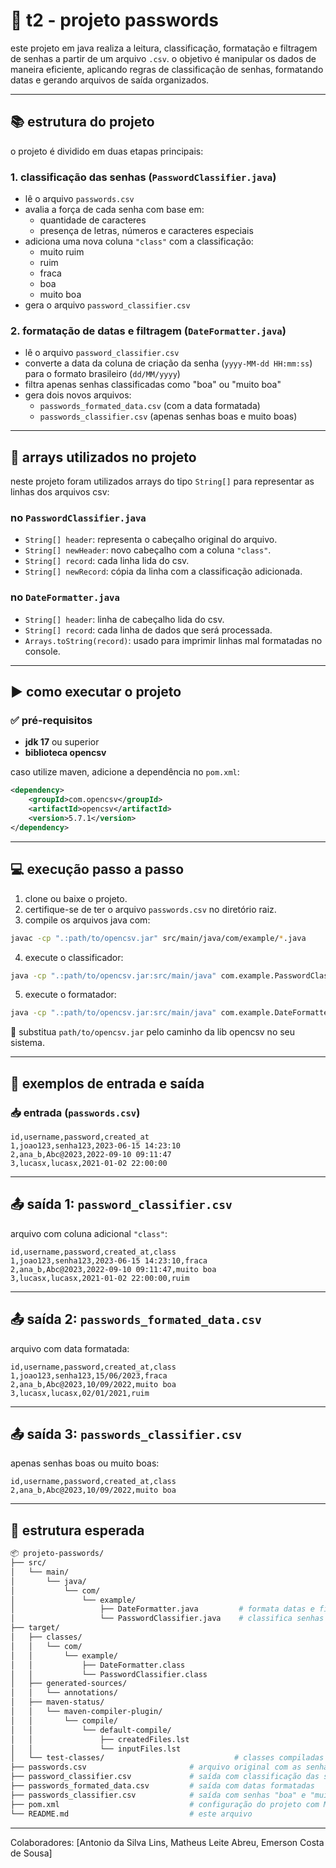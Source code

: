 # 🔐 t2 - projeto passwords

este projeto em java realiza a leitura, classificação, formatação e filtragem de senhas a partir de um arquivo `.csv`. o objetivo é manipular os dados de maneira eficiente, aplicando regras de classificação de senhas, formatando datas e gerando arquivos de saída organizados.

---

## 📚 estrutura do projeto

o projeto é dividido em duas etapas principais:

### 1. classificação das senhas (`PasswordClassifier.java`)
- lê o arquivo `passwords.csv`
- avalia a força de cada senha com base em:
  - quantidade de caracteres
  - presença de letras, números e caracteres especiais
- adiciona uma nova coluna `"class"` com a classificação:
  - muito ruim
  - ruim
  - fraca
  - boa
  - muito boa
- gera o arquivo `password_classifier.csv`

### 2. formatação de datas e filtragem (`DateFormatter.java`)
- lê o arquivo `password_classifier.csv`
- converte a data da coluna de criação da senha (`yyyy-MM-dd HH:mm:ss`) para o formato brasileiro (`dd/MM/yyyy`)
- filtra apenas senhas classificadas como "boa" ou "muito boa"
- gera dois novos arquivos:
  - `passwords_formated_data.csv` (com a data formatada)
  - `passwords_classifier.csv` (apenas senhas boas e muito boas)

---

## 🧠 arrays utilizados no projeto

neste projeto foram utilizados arrays do tipo `String[]` para representar as linhas dos arquivos csv:

### no `PasswordClassifier.java`
- `String[] header`: representa o cabeçalho original do arquivo.
- `String[] newHeader`: novo cabeçalho com a coluna `"class"`.
- `String[] record`: cada linha lida do csv.
- `String[] newRecord`: cópia da linha com a classificação adicionada.

### no `DateFormatter.java`
- `String[] header`: linha de cabeçalho lida do csv.
- `String[] record`: cada linha de dados que será processada.
- `Arrays.toString(record)`: usado para imprimir linhas mal formatadas no console.

---

## ▶️ como executar o projeto

### ✅ pré-requisitos

- **jdk 17** ou superior
- **biblioteca opencsv**

caso utilize maven, adicione a dependência no `pom.xml`:

```xml
<dependency>
    <groupId>com.opencsv</groupId>
    <artifactId>opencsv</artifactId>
    <version>5.7.1</version>
</dependency>
```

---

## 💻 execução passo a passo

1. clone ou baixe o projeto.
2. certifique-se de ter o arquivo `passwords.csv` no diretório raiz.
3. compile os arquivos java com:

```bash
javac -cp ".:path/to/opencsv.jar" src/main/java/com/example/*.java
```

4. execute o classificador:

```bash
java -cp ".:path/to/opencsv.jar:src/main/java" com.example.PasswordClassifier
```

5. execute o formatador:

```bash
java -cp ".:path/to/opencsv.jar:src/main/java" com.example.DateFormatter
```

🔁 substitua `path/to/opencsv.jar` pelo caminho da lib opencsv no seu sistema.

---

## 🧪 exemplos de entrada e saída

### 📥 entrada (`passwords.csv`)

```csv
id,username,password,created_at
1,joao123,senha123,2023-06-15 14:23:10
2,ana_b,Abc@2023,2022-09-10 09:11:47
3,lucasx,lucasx,2021-01-02 22:00:00
```

---

## 📤 saída 1: `password_classifier.csv`

arquivo com coluna adicional `"class"`:

```csv
id,username,password,created_at,class
1,joao123,senha123,2023-06-15 14:23:10,fraca
2,ana_b,Abc@2023,2022-09-10 09:11:47,muito boa
3,lucasx,lucasx,2021-01-02 22:00:00,ruim
```

---

## 📤 saída 2: `passwords_formated_data.csv`

arquivo com data formatada:

```csv
id,username,password,created_at,class
1,joao123,senha123,15/06/2023,fraca
2,ana_b,Abc@2023,10/09/2022,muito boa
3,lucasx,lucasx,02/01/2021,ruim
```

---

## 📤 saída 3: `passwords_classifier.csv`

apenas senhas boas ou muito boas:

```csv
id,username,password,created_at,class
2,ana_b,Abc@2023,10/09/2022,muito boa
```

---

## 📁 estrutura esperada

```bash
📦 projeto-passwords/
├── src/
│   └── main/
│       └── java/
│           └── com/
│               └── example/
│                   ├── DateFormatter.java         # formata datas e filtra senhas boas/muito boas
│                   └── PasswordClassifier.java    # classifica senhas do arquivo passwords.csv
├── target/
│   ├── classes/
│   │   └── com/
│   │       └── example/
│   │           ├── DateFormatter.class
│   │           └── PasswordClassifier.class
│   ├── generated-sources/
│   │   └── annotations/
│   ├── maven-status/
│   │   └── maven-compiler-plugin/
│   │       └── compile/
│   │           └── default-compile/
│   │               ├── createdFiles.lst
│   │               └── inputFiles.lst
│   └── test-classes/                             # classes compiladas dos testes (caso existam)
├── passwords.csv                       # arquivo original com as senhas (obtido via kaggle)
├── password_classifier.csv             # saída com classificação das senhas
├── passwords_formated_data.csv         # saída com datas formatadas
├── passwords_classifier.csv            # saída com senhas "boa" e "muito boa"
├── pom.xml                             # configuração do projeto com Maven (inclui dependência OpenCSV)
└── README.md                           # este arquivo
```

---

Colaboradores: [Antonio da Silva Lins, Matheus Leite Abreu, Emerson Costa de Sousa]
